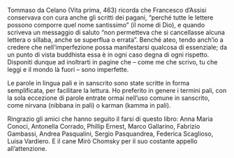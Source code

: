 Tommaso da Celano (Vita prima, 463) ricorda che Francesco d’Assisi conservava con cura anche gli scritti dei pagani, “perché tutte le lettere possono comporre quel nome santissimo” (il nome di Dio), e quando scriveva un messaggio di saluto “non permetteva che si cancellasse alcuna lettera o sillaba, anche se superflua o errata”. Benché ateo, tendo anch’io a credere che nell’imperfezione possa manifestarsi qualcosa di essenziale; da un punto di vista buddhista essa è in ogni caso degna di ogni rispetto. Disponiti dunque ad inoltrarti in pagine che – come me che scrivo, tu che leggi e il mondo là fuori – sono imperfette.

Le parole in lingua pali e in sanscrito sono state scritte in forma semplificata, per facilitare la lettura. Ho preferito in genere i termini pali, con la sola eccezione di parole entrate ormai nell’uso comune in sanscrito, come nirvana (nibbana in pali) o karman (kamma in pali).

Ringrazio gli amici che hanno seguito il farsi di questo libro: Anna Maria Conoci, Antonella Corrado, Phillip Ernest, Marco Gallarino, Fabrizio Gambassi, Andrea Pasqualini, Sergio Pasquandrea, Federica Scaglioso, Luisa Vardiero. E il cane Mirò Chomsky per il suo costante appello all’attenzione.
